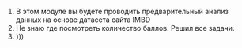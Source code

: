 1. В этом модуле вы будете проводить предварительный анализ данных на основе датасета сайта IMBD
2. Не знаю где посмотреть количество баллов. Решил все задачи.
3. )))
